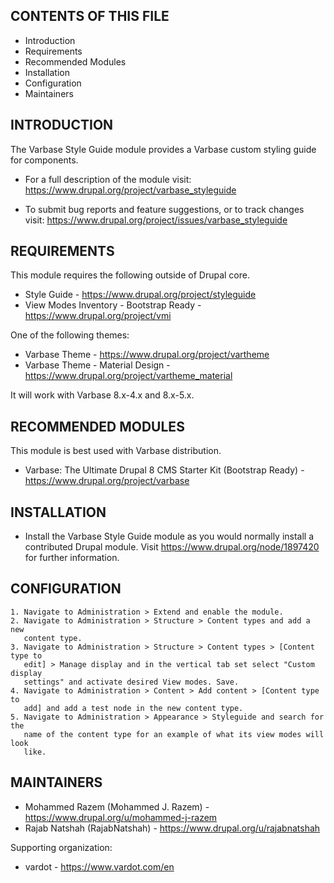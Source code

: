 CONTENTS OF THIS FILE
---------------------

 * Introduction
 * Requirements
 * Recommended Modules
 * Installation
 * Configuration
 * Maintainers


INTRODUCTION
------------

The Varbase Style Guide module provides a Varbase custom styling guide for
components.

 * For a full description of the module visit:
   https://www.drupal.org/project/varbase_styleguide

 * To submit bug reports and feature suggestions, or to track changes visit:
   https://www.drupal.org/project/issues/varbase_styleguide


REQUIREMENTS
------------

This module requires the following outside of Drupal core.

 * Style Guide - https://www.drupal.org/project/styleguide
 * View Modes Inventory - Bootstrap Ready - https://www.drupal.org/project/vmi

One of the following themes:
 * Varbase Theme - https://www.drupal.org/project/vartheme
 * Varbase Theme - Material Design -
   https://www.drupal.org/project/vartheme_material

It will work with Varbase 8.x-4.x and 8.x-5.x.


RECOMMENDED MODULES
-------------------

This module is best used with Varbase distribution.

 * Varbase: The Ultimate Drupal 8 CMS Starter Kit (Bootstrap Ready) -
   https://www.drupal.org/project/varbase


INSTALLATION
------------

 * Install the Varbase Style Guide module as you would normally install a
   contributed Drupal module. Visit https://www.drupal.org/node/1897420 for
   further information.


CONFIGURATION
-------------

    1. Navigate to Administration > Extend and enable the module.
    2. Navigate to Administration > Structure > Content types and add a new
       content type.
    3. Navigate to Administration > Structure > Content types > [Content type to
       edit] > Manage display and in the vertical tab set select "Custom display
       settings" and activate desired View modes. Save.
    4. Navigate to Administration > Content > Add content > [Content type to
       add] and add a test node in the new content type.
    5. Navigate to Administration > Appearance > Styleguide and search for the
       name of the content type for an example of what its view modes will look
       like.


MAINTAINERS
-----------

 * Mohammed Razem (Mohammed J. Razem) -
   https://www.drupal.org/u/mohammed-j-razem
 * Rajab Natshah (RajabNatshah) -
   https://www.drupal.org/u/rajabnatshah

Supporting organization:

 * vardot - https://www.vardot.com/en